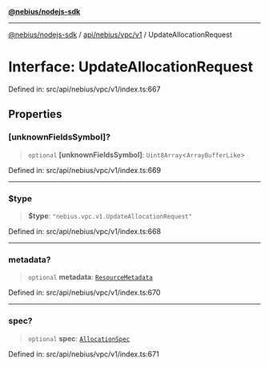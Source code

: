 [**@nebius/nodejs-sdk**](../../../../../README.md)

***

[@nebius/nodejs-sdk](../../../../../README.md) / [api/nebius/vpc/v1](../README.md) / UpdateAllocationRequest

# Interface: UpdateAllocationRequest

Defined in: src/api/nebius/vpc/v1/index.ts:667

## Properties

### \[unknownFieldsSymbol\]?

> `optional` **\[unknownFieldsSymbol\]**: `Uint8Array`\<`ArrayBufferLike`\>

Defined in: src/api/nebius/vpc/v1/index.ts:669

***

### $type

> **$type**: `"nebius.vpc.v1.UpdateAllocationRequest"`

Defined in: src/api/nebius/vpc/v1/index.ts:668

***

### metadata?

> `optional` **metadata**: [`ResourceMetadata`](../../../common/v1/interfaces/ResourceMetadata.md)

Defined in: src/api/nebius/vpc/v1/index.ts:670

***

### spec?

> `optional` **spec**: [`AllocationSpec`](AllocationSpec.md)

Defined in: src/api/nebius/vpc/v1/index.ts:671
